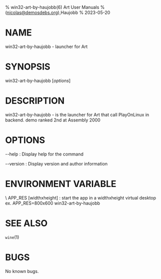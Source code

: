 % win32-art-by-haujobb(6) Art User Manuals
%  (nicolas@demosdebs.org),Haujobb
% 2023-05-20

# NAME
win32-art-by-haujobb - launcher for Art

# SYNOPSIS
win32-art-by-haujobb [*options*]

# DESCRIPTION
win32-art-by-haujobb - is the launcher for Art that call PlayOnLinux in backend.
demo ranked 2nd at Assembly 2000

# OPTIONS
\--help
:   Display help for the command

\--version
:   Display version and author information

# ENVIRONMENT VARIABLE
\ APP_RES [widthxheight]
:	start the app in a widthxheight virtual desktop  
	ex. APP_RES=800x600 win32-art-by-haujobb

# SEE ALSO
`wine`(1)

# BUGS
No known bugs.
